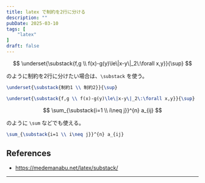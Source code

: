 ```yaml
---
title: latex で制約を2行に分ける
description: ""
pubDate: 2025-03-10
tags: [
    "latex"
]
draft: false
---
```


$$
\underset{\substack{f,g \\ f(x)-g(y)\le\|x-y\|_2\:\forall x,y}}{\sup}
$$

のように制約を2行に分けたい場合は、`\substack` を使う。

```latex
\underset{\substack{制約1 \\ 制約2}}{\sup}

\underset{\substack{f,g \\ f(x)-g(y)\le\|x-y\|_2\:\forall x,y}}{\sup}
```

$$
\sum_{\substack{i=1 \\ i\neq j}}^{n} a_{ij}
$$

のように `\sum` などでも使える。

```latex
\sum_{\substack{i=1 \\ i\neq j}}^{n} a_{ij}
```

## References

- <https://medemanabu.net/latex/substack/>

---
